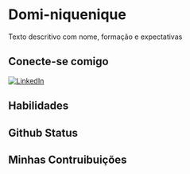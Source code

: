 # Domi-niquenique

Texto descritivo com nome, formação e expectativas

## Conecte-se comigo 

[![LinkedIn](https://img.shields.io/badge/LinkedIn-000?style=for-the-badge&logo=linkedin&logoColor=0E76A8)](www.linkedin.com/in/dominique-cortes-lopes-oliniski-596b95135)

## Habilidades

## Github Status 

## Minhas Contruibuições

